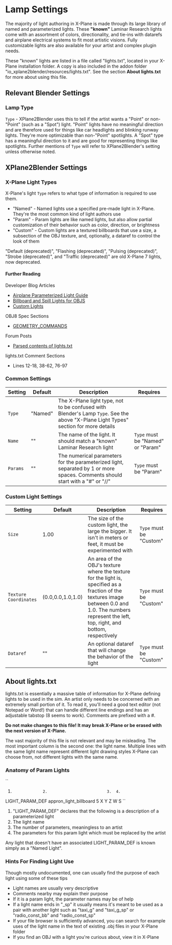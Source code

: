 # Lamp Settings
The majority of light authoring in X-Plane is made through its large library of named and parameterized lights. These **"known"** Laminar Research lights come with an assortment of colors, directionality, and tie-ins with datarefs and airplane electrical systems to fit most artistic visions. Fully customizable lights are also available for your artist and complex plugin needs.

These "known" lights are listed in a file called "lights.txt", located in your X-Plane installation folder. A copy is also included in the addon folder "io_xplane2blender/resources/lights.txt". See the section **About lights.txt** for more about using this file. 

## Relevant Blender Settings
### Lamp Type
``Type`` - XPlane2Blender uses this to tell if the artist wants a "Point" or non-"Point" (such as a "Spot") light. "Point" lights have no meaningful direction and are therefore used for things like car headlights and blinking runway lights. They're more optimizable than non-"Point" spotlights. A "Spot" type has a meaningful direction to it and are good for representing things like spotlights. Further mentions of ``Type`` will refer to XPlane2Blender's setting unless otherwise noted.

## XPlane2Blender Settings
### X-Plane Light Types
X-Plane's light ``Type`` refers to what type of information is required to use them.

- "Named" - Named lights use a specified pre-made light in X-Plane. They're the most common kind of light authors use
- "Param" - Param lights are like named lights, but also allow partial customization of their behavior such as color, direction, or brightness
- "Custom" - Custom lights are a textured billboards that use a size, a subsection of the OBJ texture, and, optionally, a dataref to control the look of them

"Default (deprecated)", "Flashing (deprecated)", "Pulsing (deprecated)", "Strobe (deprecated)", and "Traffic (deprecated)" are old X-Plane 7 lights, now deprecated.

#### Further Reading
Developer Blog Articles
- [Airplane Parameterized Light Guide](https://developer.x-plane.com/?article=airplane-parameterized-light-guide)
- [Billboard and Spill Lights for OBJS](https://developer.x-plane.com/?article=billboard-and-spill-lights-for-objs)
- [Custom Lights](https://developer.x-plane.com/?article=custom-lights)

OBJ8 Spec Sections
- [GEOMETRY_COMMANDS](https://developer.x-plane.com/?article=obj8-file-format-specification#GEOMETRY_COMMANDS)

Forum Posts
- [Parsed contents of lights.txt](https://forums.x-plane.org/index.php?/forums/topic/133677-parsed-contents-of-lightstxt/)

lights.txt Comment Sections
- Lines 12-18, 38-62, 76-97

### Common Settings
Setting | Default | Description | Requires
------- | ------- | ----------- | --------
``Type``| "Named" | The X-Plane light type, not to be confused with Blender's Lamp ``Type``. See the above "X-Plane Light Types" section for more details |
``Name``| ""      | The name of the light. It should match a "known" Laminar Research light| ``Type`` must be "Named" or "Param"|
``Params``|""     | The numerical parameters for the parameterized light, separated by 1 or more spaces. Comments should start with a "#" or "//" | ``Type`` must be "Param"

### Custom Light Settings
Setting | Default | Description | Requires
------- | ------- | ----------- | --------
``Size``| 1.00    | The size of the custom light, the large the bigger. It isn't in meters or feet, it must be experimented with | ``Type`` must be "Custom"
``Texture Coordinates``| (0.0,0.0,1.0,1.0)| An area of the OBJ's texture where the texture for the light is, specified as a fraction of the textures image between 0.0 and 1.0. The numbers represent the left, top, right, and bottom, respectively | ``Type`` must be "Custom"
``Dataref``|""|An optional dataref that will change the behavior of the light | ``Type`` must be "Custom"

## About lights.txt
lights.txt is essentially a massive table of information for X-Plane defining lights to be used in the sim. An artist only needs to be concerned with an extremely small portion of it. To read it, you'll need a good text editor (not Notepad or Word!) that can handle different line endings and has an adjustable tabstop (8 seems to work). Comments are prefixed with a #.

**Do not make changes to this file! It may break X-Plane or be erased with the next version of X-Plane.**

The vast majority of this file is not relevant and may be misleading. The most important column is the second one: the light name. Multiple lines with the same light name represent different light drawing styles X-Plane can choose from, not different lights with the same name.

### Anatomy of Param Lights
``
1.                  2.                          3.  4.
LIGHT_PARAM_DEF     appron_light_billboard      5   X Y Z W S
``
1. "LIGHT_PARAM_DEF" declares that the following is a description of a parameterized light 
2. The light name
3. The number of parameters, meaningless to an artist
4. The parameters for this param light which must be replaced by the artist

Any light that doesn't have an associated LIGHT_PARAM_DEF is known simply as a "Named Light".

### Hints For Finding Light Use
Though mostly undocumented, one can usually find the purpose of each light using some of these tips
- Light names are usually very descriptive
- Comments nearby may explain their purpose
- If it is a param light, the parameter names may be of help
- If a light name ends in "_sp" it usually means it's meant to be used as a pair with another light such as "taxi_g" and "taxi_g_sp" or "radio_const_bb" and "radio_const_sp"
- If your file browser is sufficiently advanced, you can search for example uses of the light name in the text of existing .obj files in your X-Plane folder
- If you find an OBJ with a light you're curious about, view it in X-Plane
